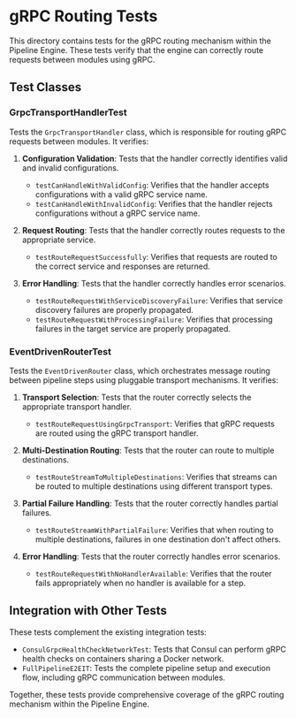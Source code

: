 # gRPC Routing Tests

This directory contains tests for the gRPC routing mechanism within the Pipeline Engine. These tests verify that the engine can correctly route requests between modules using gRPC.

## Test Classes

### GrpcTransportHandlerTest

Tests the `GrpcTransportHandler` class, which is responsible for routing gRPC requests between modules. It verifies:

1. **Configuration Validation**: Tests that the handler correctly identifies valid and invalid configurations.
   - `testCanHandleWithValidConfig`: Verifies that the handler accepts configurations with a valid gRPC service name.
   - `testCanHandleWithInvalidConfig`: Verifies that the handler rejects configurations without a gRPC service name.

2. **Request Routing**: Tests that the handler correctly routes requests to the appropriate service.
   - `testRouteRequestSuccessfully`: Verifies that requests are routed to the correct service and responses are returned.

3. **Error Handling**: Tests that the handler correctly handles error scenarios.
   - `testRouteRequestWithServiceDiscoveryFailure`: Verifies that service discovery failures are properly propagated.
   - `testRouteRequestWithProcessingFailure`: Verifies that processing failures in the target service are properly propagated.

### EventDrivenRouterTest

Tests the `EventDrivenRouter` class, which orchestrates message routing between pipeline steps using pluggable transport mechanisms. It verifies:

1. **Transport Selection**: Tests that the router correctly selects the appropriate transport handler.
   - `testRouteRequestUsingGrpcTransport`: Verifies that gRPC requests are routed using the gRPC transport handler.

2. **Multi-Destination Routing**: Tests that the router can route to multiple destinations.
   - `testRouteStreamToMultipleDestinations`: Verifies that streams can be routed to multiple destinations using different transport types.

3. **Partial Failure Handling**: Tests that the router correctly handles partial failures.
   - `testRouteStreamWithPartialFailure`: Verifies that when routing to multiple destinations, failures in one destination don't affect others.

4. **Error Handling**: Tests that the router correctly handles error scenarios.
   - `testRouteRequestWithNoHandlerAvailable`: Verifies that the router fails appropriately when no handler is available for a step.

## Integration with Other Tests

These tests complement the existing integration tests:

- `ConsulGrpcHealthCheckNetworkTest`: Tests that Consul can perform gRPC health checks on containers sharing a Docker network.
- `FullPipelineE2EIT`: Tests the complete pipeline setup and execution flow, including gRPC communication between modules.

Together, these tests provide comprehensive coverage of the gRPC routing mechanism within the Pipeline Engine.